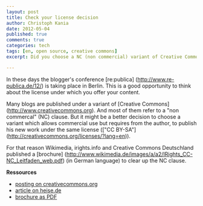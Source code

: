 ```yaml
---
layout: post
title: Check your license decision
author: Christoph Kania
date: 2012-05-04
published: true
comments: true
categories: tech
tags: [en, open source, creative commons]
excerpt: Did you choose a NC (non commercial) variant of Creative Commons? It might be good to consider this.

---
```

In these days the blogger's conference [re:publica] (http://www.re-publica.de/12/) is taking place in Berlin. This is a good opportunity to think about the license under which you offer your content.

Many blogs are published under a variant of [Creative Commons] (http://www.creativecommons.org). And most of them refer to a "non commercal" (NC) clause. But it might be a better decision to choose a variant which allows commercial use but requires from the author, to publish his new work under the same license (["CC BY-SA"] (http://creativecommons.org/licenses/?lang=en)).

For that reason Wikimedia, irights.info and Creative Commons Deutschland published a [brochure] (http://www.wikimedia.de/images/a/a2/IRights_CC-NC_Leitfaden_web.pdf) (in German language) to clear up the NC clause.

**Ressources**
* [posting on creativecommons.org](http://de.creativecommons.org/2012/05/04/ungewollte-nebenwirkungen-von-nc-erklart/)
* [article on heise.de](http://www.heise.de/open/meldung/re-publica-Creative-Commons-mit-Nebenwirkungen-1567568.html)
* [brochure as PDF](http://www.wikimedia.de/images/a/a2/IRights_CC-NC_Leitfaden_web.pdf)

